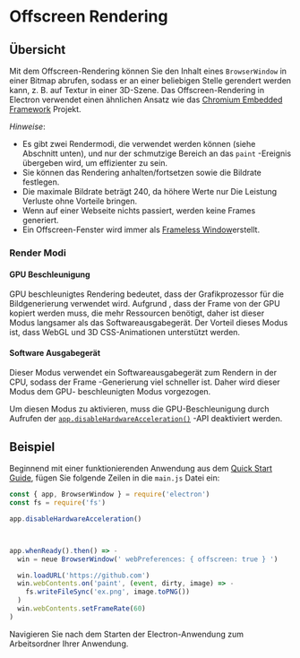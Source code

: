 # Offscreen Rendering

## Übersicht

Mit dem Offscreen-Rendering können Sie den Inhalt eines `BrowserWindow` in einer Bitmap abrufen, sodass er an einer beliebigen Stelle gerendert werden kann, z. B. auf Textur in einer 3D-Szene. Das Offscreen-Rendering in Electron verwendet einen ähnlichen Ansatz wie das [Chromium Embedded Framework](https://bitbucket.org/chromiumembedded/cef) Projekt.

*Hinweise*:

* Es gibt zwei Rendermodi, die verwendet werden können (siehe Abschnitt unten), und nur der schmutzige Bereich an das `paint` -Ereignis übergeben wird, um effizienter zu sein.
* Sie können das Rendering anhalten/fortsetzen sowie die Bildrate festlegen.
* Die maximale Bildrate beträgt 240, da höhere Werte nur Die Leistung Verluste ohne Vorteile bringen.
* Wenn auf einer Webseite nichts passiert, werden keine Frames generiert.
* Ein Offscreen-Fenster wird immer als [Frameless Window](../api/frameless-window.md)erstellt.

### Render Modi

#### GPU Beschleunigung

GPU beschleunigtes Rendering bedeutet, dass der Grafikprozessor für die Bildgenerierung verwendet wird. Aufgrund , dass der Frame von der GPU kopiert werden muss, die mehr Ressourcen benötigt, daher ist dieser Modus langsamer als das Softwareausgabegerät. Der Vorteil dieses Modus ist, dass WebGL und 3D CSS-Animationen unterstützt werden.

#### Software Ausgabegerät

Dieser Modus verwendet ein Softwareausgabegerät zum Rendern in der CPU, sodass der Frame -Generierung viel schneller ist. Daher wird dieser Modus dem GPU- beschleunigten Modus vorgezogen.

Um diesen Modus zu aktivieren, muss die GPU-Beschleunigung durch Aufrufen der [`app.disableHardwareAcceleration()`][disablehardwareacceleration] -API deaktiviert werden.

## Beispiel

Beginnend mit einer funktionierenden Anwendung aus dem [Quick Start Guide](quick-start.md), fügen Sie folgende Zeilen in die `main.js` Datei ein:

```javascript fiddle='docs/fiddles/features/offscreen-rendering'
const { app, BrowserWindow } = require('electron')
const fs = require('fs')

app.disableHardwareAcceleration()



app.whenReady().then() => -
  win = neue BrowserWindow(' webPreferences: { offscreen: true } ')

  win.loadURL('https://github.com')
  win.webContents.on('paint', (event, dirty, image) => -
    fs.writeFileSync('ex.png', image.toPNG())
  )
  win.webContents.setFrameRate(60)
)
```

Navigieren Sie nach dem Starten der Electron-Anwendung zum Arbeitsordner Ihrer Anwendung.

[disablehardwareacceleration]: ../api/app.md#appdisablehardwareacceleration
